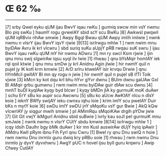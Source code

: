 # Œ 62 ‰
---
]7] srby QweI eyku qUM ijau BwvY iqau rwKu ] gurmiq swcw min vsY nwmu
Blo piq swKu ] haumY rogu gvweIAY sbid scY scu BwKu ]8] AwkwsI
pwqwil qUM iqRBvix rihAw smwie ] Awpy BgqI Bwau qUM Awpy imlih imlwie
] nwnk nwmu n vIsrY ijau BwvY iqvY rjwie ]9]13] isrIrwgu mhlw 1 ]
rwm nwim mnu byiDAw Avru ik krI vIcwru ] sbd suriq suKu aUpjY pRB
rwqau suK swru ] ijau BwvY iqau rwKu qUM mY hir nwmu ADwru ]1] mn ry swcI
Ksm rjwie ] ijin qnu mnu swij sIgwirAw iqsu syqI ilv lwie ]1]
rhwau ] qnu bYsMqir homIAY iek rqI qoil ktwie ] qnu mnu smDw jy krI
Anidnu Agin jlwie ] hir nwmY quil n pujeI jy lK kotI krm kmwie
]2] ArD srIru ktweIAY isir krvqu Drwie ] qnu hYmMcil gwlIAY BI mn
qy rogu n jwie ] hir nwmY quil n pujeI sB ifTI Toik vjwie ]3] kMcn ky
kot dqu krI bhu hYvr gYvr dwnu ] BUim dwnu gaUAw GxI BI AMqir grbu
gumwnu ] rwm nwim mnu byiDAw guir dIAw scu dwnu ]4] mnhT buDI kyqIAw
kyqy byd bIcwr ] kyqy bMDn jIA ky gurmuiK moK duAwr ] schu ErY sBu ko
aupir scu Awcwru ]5] sBu ko aUcw AwKIAY nIcu n dIsY koie ] ieknY BWfy
swijAY ieku cwnxu iqhu loie ] krim imlY scu pweIAY Duir bKs n mytY koie
]6] swDu imlY swDU jnY sMqoKu vsY gur Bwie ] AkQ kQw vIcwrIAY jy
siqgur mwih smwie ] pI AMimRqu sMqoiKAw drgih pYDw jwie ]7] Git
Git vwjY ikMgurI Anidnu sbid suBwie ] ivrly kau soJI peI gurmuiK mnu
smJwie ] nwnk nwmu n vIsrY CUtY sbdu kmwie ]8]14] isrIrwgu mhlw 1
] icqy idsih Daulhr bgy bMk duAwr ] kir mn KusI auswirAw dUjY hyiq
ipAwir ] AMdru KwlI pRym ibnu Fih FyrI qnu Cwru ]1] BweI ry qnu Dnu
swiQ n hoie ] rwm nwmu Dnu inrmlo guru dwiq kry pRBu soie ]1] rhwau ]
rwm nwmu Dnu inrmlo jy dyvY dyvxhwru ] AwgY pUC n hoveI ijsu bylI guru krqwru
] Awip Cfwey CutIAY
####
